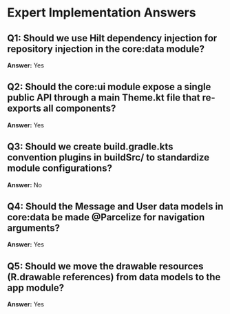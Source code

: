 # Expert Implementation Answers

## Q1: Should we use Hilt dependency injection for repository injection in the core:data module?
**Answer:** Yes

## Q2: Should the core:ui module expose a single public API through a main Theme.kt file that re-exports all components?
**Answer:** Yes

## Q3: Should we create build.gradle.kts convention plugins in buildSrc/ to standardize module configurations?
**Answer:** No

## Q4: Should the Message and User data models in core:data be made @Parcelize for navigation arguments?
**Answer:** Yes

## Q5: Should we move the drawable resources (R.drawable references) from data models to the app module?
**Answer:** Yes